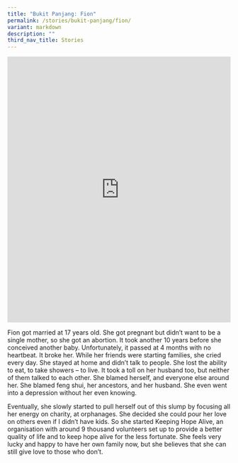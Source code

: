 ```yaml
---
title: "Bukit Panjang: Fion"
permalink: /stories/bukit-panjang/fion/
variant: markdown
description: ""
third_nav_title: Stories
---
```

<iframe allowfullscreen="" allow="accelerometer; autoplay; clipboard-write; encrypted-media; gyroscope; picture-in-picture; web-share" frameborder="0" title="YouTube video player" src="https://www.youtube.com/embed/gLg4cXDDuVU?si=tve0RhzX11SUh8hp" height="600" width="100%"></iframe>

Fion got married at 17 years old. She got pregnant but didn’t want to be a single mother, so she got an abortion. It took another 10 years before she conceived another baby. Unfortunately, it passed at 4 months with no heartbeat. It broke her. While her friends were starting families, she cried every day. She stayed at home and didn’t talk to people. She lost the ability to eat, to take showers – to live. It took a toll on her husband too, but neither of them talked to each other. She blamed herself, and everyone else around her. She blamed feng shui, her ancestors, and her husband. She even went into a depression without her even knowing.

Eventually, she slowly started to pull herself out of this slump by focusing all her energy on charity, at orphanages. She decided she could pour her love on others even if I didn’t have kids. So she started Keeping Hope Alive, an organisation with around 9 thousand volunteers set up to provide a better quality of life and to keep hope alive for the less fortunate. She feels very lucky and happy to have her own family now, but she believes that she can still give love to those who don’t.